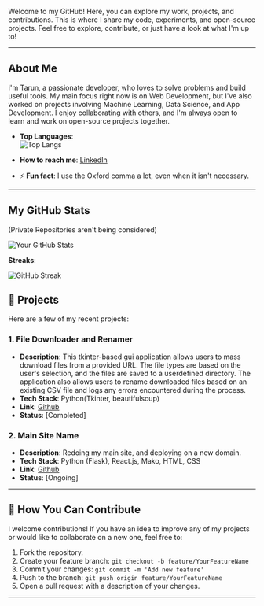 Welcome to my GitHub! Here, you can explore my work, projects, and contributions. This is where I share my code, experiments, and open-source projects. Feel free to explore, contribute, or just have a look at what I'm up to!

---

##  About Me

I'm Tarun, a passionate developer, who loves to solve problems and build useful tools. My main focus right now is on Web Development, but I've also worked on projects involving Machine Learning, Data Science, and App Development. I enjoy collaborating with others, and I'm always open to learn and work on open-source projects together.

- **Top Languages**:  
![Top Langs](https://github-readme-stats.vercel.app/api/top-langs/?username=TarunB-Git&layout=compact&theme=radical)

-   **How to reach me**: [LinkedIn](https://linkedin.com/in/tarun-boddeda)
    
-   ⚡ **Fun fact**: I use the Oxford comma a lot, even when it isn't necessary.

---

##  My GitHub Stats
(Private Repositories aren't being considered)

![Your GitHub Stats](https://github-readme-stats.vercel.app/api?username=TarunB-Git&show_icons=true&hide_title=true&count_private=true&hide=prs&theme=radical)

**Streaks**:  
<!---![GitHub Streak](https://github-readme-streak-stats.herokuapp.com/?user=TarunB-Git&theme=radical)--->
![GitHub Streak](https://nirzak-streak-stats.vercel.app/?user=TarunB-Git)

## 📂 Projects

Here are a few of my recent projects:

### 1. **File Downloader and Renamer**
   - **Description**: This tkinter-based gui application allows users to mass download files from a provided URL. The file types are based on the user's selection, and the files are saved to a userdefined directory. The application also allows users to rename downloaded files based on an existing CSV file and logs any errors encountered during the process.
   - **Tech Stack**: Python(Tkinter, beautifulsoup)
   - **Link**: [Github](https://github.com/TarunB-Git/FileDownloader)
   - **Status**: [Completed]
   
### 2. **Main Site Name**
   - **Description**: Redoing my main site, and deploying on a new domain.
   - **Tech Stack**: Python (Flask), React.js, Mako, HTML, CSS
   - **Link**: [Github](https://github.com/TarunB-Git/MainSIte)
   - **Status**: [Ongoing]
   
---

## 🤝 How You Can Contribute

I welcome contributions! If you have an idea to improve any of my projects or would like to collaborate on a new one, feel free to:

1. Fork the repository.
2. Create your feature branch: `git checkout -b feature/YourFeatureName`
3. Commit your changes: `git commit -m 'Add new feature'`
4. Push to the branch: `git push origin feature/YourFeatureName`
5. Open a pull request with a description of your changes.

---
